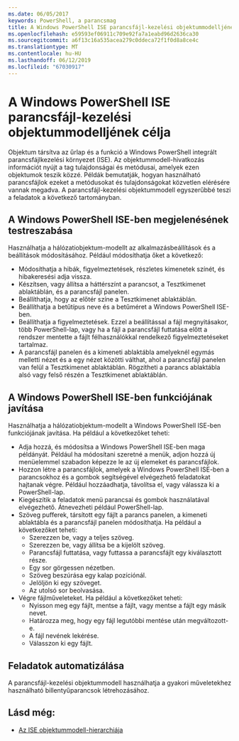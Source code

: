 ```yaml
---
ms.date: 06/05/2017
keywords: PowerShell, a parancsmag
title: A Windows PowerShell ISE parancsfájl-kezelési objektummodelljének célja
ms.openlocfilehash: e59593ef06911c709e92fa7a1eabd96d2636ca30
ms.sourcegitcommit: a6f13c16a535acea279c0ddeca72f1f0d8a8ce4c
ms.translationtype: MT
ms.contentlocale: hu-HU
ms.lasthandoff: 06/12/2019
ms.locfileid: "67030917"
---
```

# <a name="purpose-of-the-windows-powershell-ise-scripting-object-model"></a>A Windows PowerShell ISE parancsfájl-kezelési objektummodelljének célja

Objektum társítva az űrlap és a funkció a Windows PowerShell integrált parancsfájlkezelési környezet (ISE). Az objektummodell-hivatkozás információt nyújt a tag tulajdonságai és metódusai, amelyek ezen objektumok teszik közzé. Példák bemutatják, hogyan használható parancsfájlok ezeket a metódusokat és tulajdonságokat közvetlen elérésére vannak megadva. A parancsfájl-kezelési objektummodell egyszerűbbé teszi a feladatok a következő tartományban.

## <a name="customizing-the-appearance-of-windows-powershell-ise"></a>A Windows PowerShell ISE-ben megjelenésének testreszabása

Használhatja a hálózatiobjektum-modellt az alkalmazásbeállítások és a beállítások módosításához. Például módosíthatja őket a következő:

- Módosíthatja a hibák, figyelmeztetések, részletes kimenetek színét, és hibakeresési adja vissza.
- Készítsen, vagy állítsa a háttérszínt a parancsot, a Tesztkimenet ablaktáblán, és a parancsfájl panelen.
- Beállíthatja, hogy az előtér színe a Tesztkimenet ablaktáblán.
- Beállíthatja a betűtípus neve és a betűméret a Windows PowerShell ISE-ben.
- Beállíthatja a figyelmeztetések. Ezzel a beállítással a fájl megnyitásakor, több PowerShell-lap, vagy ha a fájl a parancsfájl futtatása előtt a rendszer mentette a fájlt félhasználókkal rendelkező figyelmeztetéseket tartalmaz.
- A parancsfájl panelen és a kimeneti ablaktábla amelyeknél egymás melletti nézet és a egy nézet közötti válthat, ahol a parancsfájl panelen van felül a Tesztkimenet ablaktáblán. Rögzítheti a parancs ablaktábla alsó vagy felső részén a Tesztkimenet ablaktáblán.

## <a name="enhancing-the-functionality-of-windows-powershell-ise"></a>A Windows PowerShell ISE-ben funkciójának javítása

Használhatja a hálózatiobjektum-modellt a Windows PowerShell ISE-ben funkciójának javítása. Ha például a következőket teheti:

- Adja hozzá, és módosítsa a Windows PowerShell ISE-ben maga példányát. Például ha módosítani szeretné a menük, adjon hozzá új menüelemmel szabadon képezze le az új elemeket és parancsfájlok.
- Hozzon létre a parancsfájlok, amelyek a Windows PowerShell ISE-ben a parancsokhoz és a gombok segítségével elvégezhető feladatokat hajtanak végre. Például hozzáadhatja, távolítsa el, vagy válassza ki a PowerShell-lap.
- Kiegészítik a feladatok menü parancsai és gombok használatával elvégezhető. Átnevezheti például PowerShell-lap.
- Szöveg pufferek, társított egy fájlt a parancs panelen, a kimeneti ablaktábla és a parancsfájl panelen módosíthatja. Ha például a következőket teheti:
  - Szerezzen be, vagy a teljes szöveg.
  - Szerezzen be, vagy állítsa be a kijelölt szöveg.
  - Parancsfájl futtatása, vagy futtassa a parancsfájlt egy kiválasztott része.
  - Egy sor görgessen nézetben.
  - Szöveg beszúrása egy kalap pozíciónál.
  - Jelöljön ki egy szöveget.
  - Az utolsó sor beolvasása.
- Végre fájlműveleteket. Ha például a következőket teheti:
  - Nyisson meg egy fájlt, mentse a fájlt, vagy mentse a fájlt egy másik nevet.
  - Határozza meg, hogy egy fájl legutóbbi mentése után megváltozott-e.
  - A fájl nevének lekérése.
  - Válasszon ki egy fájlt.

## <a name="automating-tasks"></a>Feladatok automatizálása

A parancsfájl-kezelési objektummodell használhatja a gyakori műveletekhez használható billentyűparancsok létrehozásához.

## <a name="see-also"></a>Lásd még:

- [Az ISE objektummodell-hierarchiája](The-ISE-Object-Model-Hierarchy.md)
